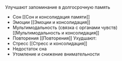 Улучшают запоминание в долгосрочную память
* Сон [[Сон и консолидация памяти]]
* Эмоции [[Эмоции и консолидация]]
* Мультимодальность (связка с органами чувств) [[Мультимодальность и консолидация]]
* Повторения [[Повторения]]
Ухудшают:
* Стресс [[Стресс и консолидация]]
* Недостаток сна
* Утомление и снижение внимательности 